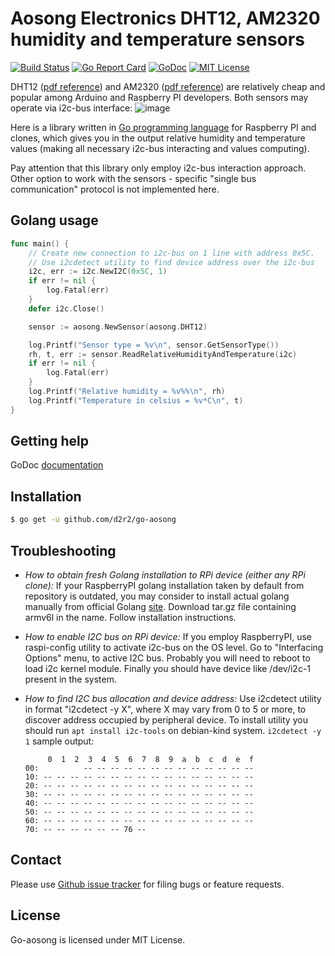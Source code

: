 Aosong Electronics DHT12, AM2320 humidity and temperature sensors
=================================================================

[![Build Status](https://travis-ci.org/d2r2/go-aosong.svg?branch=master)](https://travis-ci.org/d2r2/go-aosong)
[![Go Report Card](https://goreportcard.com/badge/github.com/d2r2/go-aosong)](https://goreportcard.com/report/github.com/d2r2/go-aosong)
[![GoDoc](https://godoc.org/github.com/d2r2/go-aosong?status.svg)](https://godoc.org/github.com/d2r2/go-aosong)
[![MIT License](http://img.shields.io/badge/License-MIT-yellow.svg)](./LICENSE)

DHT12 ([pdf reference](https://raw.github.com/d2r2/go-aosong/master/docs/DHT12.pdf)) and AM2320 ([pdf reference](https://raw.github.com/d2r2/go-aosong/master/docs/AM2320.pdf)) are relatively cheap and popular among Arduino and Raspberry PI developers.
Both sensors may operate via i2c-bus interface:
![image](https://raw.github.com/d2r2/go-aosong/master/docs/am2320_dht12.jpg)

Here is a library written in [Go programming language](https://golang.org/) for Raspberry PI and clones, which gives you in the output relative humidity and temperature values (making all necessary i2c-bus interacting and values computing).

Pay attention that this library only employ i2c-bus interaction approach. Other option to work with the sensors - specific "single bus communication" protocol is not implemented here.
 
Golang usage
------------

```go
func main() {
	// Create new connection to i2c-bus on 1 line with address 0x5C.
	// Use i2cdetect utility to find device address over the i2c-bus
	i2c, err := i2c.NewI2C(0x5C, 1)
	if err != nil {
		log.Fatal(err)
	}
	defer i2c.Close()

	sensor := aosong.NewSensor(aosong.DHT12)

	log.Printf("Sensor type = %v\n", sensor.GetSensorType())
	rh, t, err := sensor.ReadRelativeHumidityAndTemperature(i2c)
	if err != nil {
		log.Fatal(err)
	}
	log.Printf("Relative humidity = %v%%\n", rh)
	log.Printf("Temperature in celsius = %v*C\n", t)
}
```


Getting help
------------

GoDoc [documentation](http://godoc.org/github.com/d2r2/go-aosong)

Installation
------------

```bash
$ go get -u github.com/d2r2/go-aosong
```

Troubleshooting
--------------

- *How to obtain fresh Golang installation to RPi device (either any RPi clone):*
If your RaspberryPI golang installation taken by default from repository is outdated, you may consider
to install actual golang manually from official Golang [site](https://golang.org/dl/). Download
tar.gz file containing armv6l in the name. Follow installation instructions.

- *How to enable I2C bus on RPi device:*
If you employ RaspberryPI, use raspi-config utility to activate i2c-bus on the OS level.
Go to "Interfacing Options" menu, to active I2C bus.
Probably you will need to reboot to load i2c kernel module.
Finally you should have device like /dev/i2c-1 present in the system.

- *How to find I2C bus allocation and device address:*
Use i2cdetect utility in format "i2cdetect -y X", where X may vary from 0 to 5 or more,
to discover address occupied by peripheral device. To install utility you should run
`apt install i2c-tools` on debian-kind system. `i2cdetect -y 1` sample output:
	```
	     0  1  2  3  4  5  6  7  8  9  a  b  c  d  e  f
	00:          -- -- -- -- -- -- -- -- -- -- -- -- --
	10: -- -- -- -- -- -- -- -- -- -- -- -- -- -- -- --
	20: -- -- -- -- -- -- -- -- -- -- -- -- -- -- -- --
	30: -- -- -- -- -- -- -- -- -- -- -- -- -- -- -- --
	40: -- -- -- -- -- -- -- -- -- -- -- -- -- -- -- --
	50: -- -- -- -- -- -- -- -- -- -- -- -- -- -- -- --
	60: -- -- -- -- -- -- -- -- -- -- -- -- -- -- -- --
	70: -- -- -- -- -- -- 76 --    
	```

Contact
-------

Please use [Github issue tracker](https://github.com/d2r2/go-aosong/issues) for filing bugs or feature requests.


License
-------

Go-aosong is licensed under MIT License.


